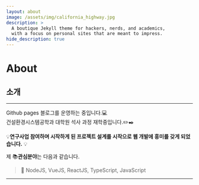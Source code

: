 ```yaml
---
layout: about
image: /assets/img/california_highway.jpg
description: >
  A boutique Jekyll theme for hackers, nerds, and academics,
  with a focus on personal sites that are meant to impress.
hide_description: true
---
```


# About

<!--author-->

## 소개

---

Github pages 블로그를 운영하는 중입니다.💻  
건설환경시스템공학과 대학원 석사 과정 재학중입니다.✏️✒️

💡**연구사업 참여하며 시작하게 된 프로젝트 설계를 시작으로 웹 개발에 흥미를 갖게 되었습니다.** 💡

제 📚**관심분야**는 다음과 같습니다.

> 📝 NodeJS, VueJS, ReactJS, TypeScript, JavaScript

  <script>
    $(document).ready(function(){
      $('.me').slick();
    });
  </script>

---
